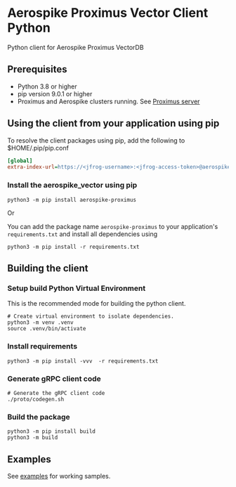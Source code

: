 # Aerospike Proximus Vector Client Python
Python client for Aerospike Proximus VectorDB

## Prerequisites
 - Python 3.8 or higher
 - pip version 9.0.1 or higher
 - Proximus and Aerospike clusters running. See [Proximus server](https://github.com/citrusleaf/proximus/tree/main/server#aerospike-proximus-server)


## Using the client from your application using pip
To resolve the client packages using pip, add the following to $HOME/.pip/pip.conf

```ini
[global]
extra-index-url=https://<jfrog-username>:<jfrog-access-token>@aerospike.jfrog.io/artifactory/api/pypi/ecosystem-python-dev-local/simple 
```

### Install the aerospike_vector using pip
```shell
python3 -m pip install aerospike-proximus
```
Or 

You can add the package name `aerospike-proximus` to your application's `requirements.txt` and install all dependencies using
```shell
python3 -m pip install -r requirements.txt
```

## Building the client
### Setup build Python Virtual Environment
This is the recommended mode for building the python client.

```shell
# Create virtual environment to isolate dependencies.
python3 -m venv .venv
source .venv/bin/activate
```

### Install requirements
```shell
python3 -m pip install -vvv  -r requirements.txt
```

### Generate gRPC client code
```shell
# Generate the gRPC client code
./proto/codegen.sh
```

### Build the package
```shell
python3 -m pip install build
python3 -m build
```

## Examples

See [examples](https://github.com/aerospike/proximus-examples) for working samples.
